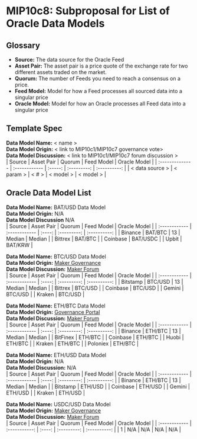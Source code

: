 # MIP10c8: Subproposal for List of Oracle Data Models

## Glossary

- **Source:** The data source for the Oracle Feed
- **Asset Pair:** The asset pair is a price quote of the exchange rate for two different assets traded on the market.
- **Quorum:** The number of Feeds you need to reach a consensus on a price.
- **Feed Model:**  Model for how a Feed processes all sourced data into a singular price
- **Oracle Model:** Model for how an Oracle processes all Feed data into a singular price

## Template Spec

**Data Model Name:** < name >   
**Data Model Origin:** < link to MIP10c1/MIP10c7 governance vote>   
**Data Model Discussion:** < link to MIP10c1/MIP10c7 forum discussion >   
|      Source     |  Asset Pair   |  Quorum | Feed Model  | Oracle Model |
| :-------------- | :------------ | :-----: | :---------: | :----------: |
| < data source > |   < param >   |  < # >  |  < model >  |  < model >   |


## Oracle Data Model List

**Data Model Name:** BAT/USD Data Model   
**Data Model Origin:** N/A   
**Data Model Discussion** N/A   
|    Source     |  Asset Pair   | Quorum | Feed Model  | Oracle Model |
| :------------ | :------------ | :----: | :---------: | :----------: |
|   Binance     |    BAT/BTC    |   13   |    Median   |    Median    |
|   Bittrex     |    BAT/BTC    |
|   Coinbase    |    BAT/USDC   |
|   Upbit       |    BAT/KRW    |

**Data Model Name:** BTC/USD Data Model   
**Data Model Origin:** [Maker Governance](https://vote.makerdao.com/polling-proposal/qmealoapl7e1yzabsobg9wckj3bs8hb8pgquc5jx7r8qpo)   
**Data Model Discussion:** [Maker Forum](https://forum.makerdao.com/t/proposal-btcusd-oracle-set-protocol-dydx/2011/14)   
|    Source     |  Asset Pair   | Quorum | Feed Model  | Oracle Model |
| :------------ | :------------ | :----: | :---------: | :----------: |
|   Bitstamp    |    BTC/USD    |   13   |    Median   |    Median    |
|   Bittrex     |    BTC/USD    | 
|   Coinbase    |    BTC/USD    |
|   Gemini      |    BTC/USD    |
|   Kraken      |    BTC/USD    |

**Data Model Name:** ETH/BTC Data Model   
**Data Model Origin:** [Governance Portal](https://vote.makerdao.com/polling-proposal/qmeymkw5rhenzsevpvnhequj9glvq6n5buzapyrvestcdg)   
**Data Model Discussion:** [Maker Forum](https://forum.makerdao.com/t/proposal-ethbtc-oracle-tbtc/2010/10)   
|    Source     |  Asset Pair   | Quorum | Feed Model  | Oracle Model |
| :------------ | :------------ | :----: | :---------: | :----------: |
|   Binance     |    ETH/BTC    |   13   |    Median   |    Median    |
|   BitFinex    |    ETH/BTC    |
|   Coinbase    |    ETH/BTC    |
|   Huobi       |    ETH/BTC    |
|   Kraken      |    ETH/BTC    |
|   Poloniex    |    ETH/BTC    | 

**Data Model Name:** ETH/USD Data Model   
**Data Model Origin:** N/A   
**Data Model Discussion:** N/A   
|    Source     |  Asset Pair   | Quorum | Feed Model  | Oracle Model |
| :------------ | :------------ | :----: | :---------: | :----------: |
|   Binance     |    ETH/BTC    |   13   |    Median   |    Median    |
|   Bitstamp    |    ETH/USD    |
|   Coinbase    |    ETH/USD    |
|   Gemini      |    ETH/USD    |
|   Kraken      |    ETH/USD    |


**Data Model Name:** USDC/USD Data Model   
**Data Model Origin:** [Maker Governance](https://vote.makerdao.com/executive-proposal/proposal-for-collateral-onboarding-of-usdc)   
**Data Model Discussion:** [Maker Forum](https://forum.makerdao.com/t/proposal-for-collateral-onboarding-of-usdc/1588)   
|    Source     |  Asset Pair   | Quorum | Feed Model  | Oracle Model |
| :------------ | :-----------: | :----: | :---------: | :----------: |
|      1        |      N/A      |   N/A  |     N/A     |      N/A     |